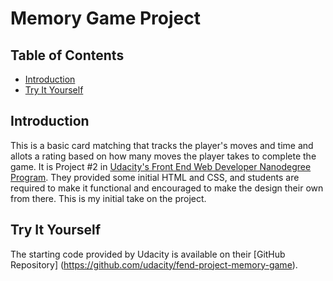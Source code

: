 # Memory Game Project

## Table of Contents

* [Introduction](#introduction)
* [Try It Yourself](#try-it-yourself)

## Introduction

This is a basic card matching that tracks the player's moves and time and allots a rating based on how many moves the player takes to complete the game.  It is Project #2 in [Udacity's Front End Web Developer Nanodegree Program](https://www.udacity.com/course/front-end-web-developer-nanodegree--nd001).  They provided some initial HTML and CSS, and students are required to make it functional and encouraged to make the design their own from there.  This is my initial take on the project.

## Try It Yourself

The starting code provided by Udacity is available on their [GitHub Repository]
(https://github.com/udacity/fend-project-memory-game).